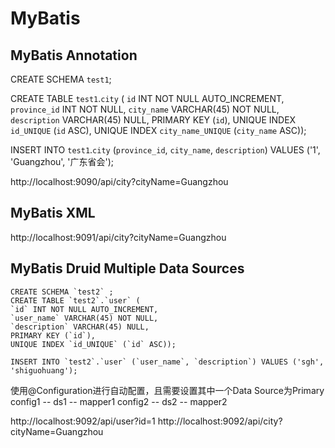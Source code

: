 # MyBatis

## MyBatis Annotation

  CREATE SCHEMA `test1`;

  CREATE TABLE `test1`.`city` (
  `id` INT NOT NULL AUTO_INCREMENT,
  `province_id` INT NOT NULL,
  `city_name` VARCHAR(45) NOT NULL,
  `description` VARCHAR(45) NULL,
  PRIMARY KEY (`id`),
  UNIQUE INDEX `id_UNIQUE` (`id` ASC),
  UNIQUE INDEX `city_name_UNIQUE` (`city_name` ASC));
  
  INSERT INTO `test1`.`city` (`province_id`, `city_name`, `description`) VALUES ('1', 'Guangzhou', '广东省会');


http://localhost:9090/api/city?cityName=Guangzhou

## MyBatis XML

http://localhost:9091/api/city?cityName=Guangzhou

## MyBatis Druid Multiple Data Sources

	CREATE SCHEMA `test2` ;
	CREATE TABLE `test2`.`user` (
    `id` INT NOT NULL AUTO_INCREMENT,
    `user_name` VARCHAR(45) NOT NULL,
    `description` VARCHAR(45) NULL,
    PRIMARY KEY (`id`),
    UNIQUE INDEX `id_UNIQUE` (`id` ASC));
    
    INSERT INTO `test2`.`user` (`user_name`, `description`) VALUES ('sgh', 'shiguohuang');

使用@Configuration进行自动配置，且需要设置其中一个Data Source为Primary
	config1 -- ds1 -- mapper1
	config2 -- ds2 -- mapper2

http://localhost:9092/api/user?id=1
http://localhost:9092/api/city?cityName=Guangzhou
    